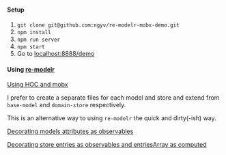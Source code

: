 #### Setup

1. `git clone git@github.com:ngyv/re-modelr-mobx-demo.git`
2. `npm install`
3. `npm run server`
4. `npm start`
5. Go to [localhost:8888/demo](http://localhost:8888/demo)

#### Using [re-modelr](https://github.com/ngyv/re-modelr)

[Using HOC and mobx](https://github.com/ngyv/re-modelr-mobx-demo/blob/master/src/modules/container-concerns.jsx)

I prefer to create a separate files for each model and store and extend from `base-model` and `domain-store` respectively.

This is an alternative way to using `re-modelr` the quick and dirty(-ish) way.

[Decorating models attributes as observables](https://github.com/ngyv/re-modelr-mobx-demo/blob/master/src/stores/models.js)

[Decorating store entries as observables and entriesArray as computed](https://github.com/ngyv/re-modelr-mobx-demo/blob/master/src/stores/data.js)
